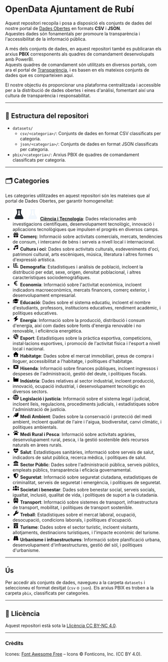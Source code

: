 # OpenData Ajuntament de Rubí

Aquest repositori recopila i posa a disposició els conjunts de dades del nostre portal de [Dades Obertes](https://www.seu-e.cat/ca/web/rubi/dades-obertes) en formats **CSV** i **JSON**.  
Aquestes dades són fonamentals per promoure la transparència i l'accessibilitat de la informació pública.

A més dels conjunts de dades, en aquest repositori també es publicaran els arxius **PBIX** corresponents als quadres de comandament desenvolupats amb PowerBI.  
Aquests quadres de comandament són utilitzats en diversos portals, com ara el portal de [Transparència](https://www.seu-e.cat/ca/web/rubi/govern-obert-i-transparencia), i es basen en els mateixos conjunts de dades que es comparteixen aquí.

El nostre objectiu és proporcionar una plataforma centralitzada i accessible per a la distribució de dades obertes i eines d'anàlisi, fomentant així una cultura de transparència i responsabilitat.

---

## 📂 Estructura del repositori

- `datasets/`
  - `csv/<categoria>/`: Conjunts de dades en format CSV classificats per categoria.
  - `json/<categoria>/`: Conjunts de dades en format JSON classificats per categoria.
- `pbix/<categoria>/`: Arxius PBIX de quadres de comandament classificats per categoria.

---

## 🗂 Categories

Les categories utilitzades en aquest repositori són les mateixes que al portal de Dades Obertes, per garantir homogeneïtat:

- ![light](assets/icons/flask-solid-full-light.svg#gh-light-mode-only) ![dark](assets/icons/flask-solid-full-dark.svg#gh-dark-mode-only) **[Ciència i Tecnologia](datasets/csv/ciencia-i-tecnologia/)**: Dades relacionades amb investigacions científiques, desenvolupament tecnològic, innovació i aplicacions tecnològiques que impulsen el progrés en diversos camps.
- <img src="assets/icons/gift-solid-full.svg" width="20" alt="Comerç"> **Comerç**: Informació sobre activitats comercials, mercats, tendències de consum, i intercanvi de béns i serveis a nivell local i internacional.
- <img src="assets/icons/music-solid-full.svg" width="20" alt="Cultura i oci"> **Cultura i oci**: Dades sobre activitats culturals, esdeveniments d'oci, patrimoni cultural, arts escèniques, música, literatura i altres formes d'expressió artística.
- <img src="assets/icons/chart-bar-solid-full.svg" width="20" alt="Demografia"> **Demografia**: Estadístiques i anàlisis de població, incloent la distribució per edat, sexe, origen, densitat poblacional, i altres característiques sociodemogràfiques.
- <img src="assets/icons/euro-sign-solid-full.svg" width="20" alt="Economia"> **Economia**: Informació sobre l'activitat econòmica, incloent indicadors macroeconòmics, mercats financers, comerç exterior, i desenvolupament empresarial.
- <img src="assets/icons/graduation-cap-solid-full.svg" width="20" alt="Educació"> **Educació**: Dades sobre el sistema educatiu, incloent el nombre d'estudiants, professors, institucions educatives, rendiment acadèmic, i polítiques educatives.
- <img src="assets/icons/bolt-solid-full.svg" width="20" alt="Energia"> **Energia**: Informació sobre la producció, distribució i consum d'energia, així com dades sobre fonts d'energia renovable i no renovable, i eficiència energètica.
- <img src="assets/icons/basketball-solid-full.svg" width="20" alt="Esport"> **Esport**: Estadístiques sobre la pràctica esportiva, competicions, instal·lacions esportives, i promoció de l'activitat física i l'esport a nivell local i nacional.
- <img src="assets/icons/house-solid-full.svg" width="20" alt="Habitatge"> **Habitatge**: Dades sobre el mercat immobiliari, preus de compra i lloguer, accessibilitat a l'habitatge, i polítiques d'habitatge.
- <img src="assets/icons/money-bill-solid-full.svg" width="20" alt="Hisenda"> **Hisenda**: Informació sobre finances públiques, incloent ingressos i despeses de l'administració, gestió del deute, i polítiques fiscals.
- <img src="assets/icons/industry-solid-full.svg" width="20" alt="Indústria"> **Indústria**: Dades relatives al sector industrial, incloent producció, innovació, ocupació industrial, i desenvolupament tecnològic en diversos sectors.
- <img src="assets/icons/scale-balanced-solid-full.svg" width="20" alt="Legislació i justícia"> **Legislació i justícia**: Informació sobre el sistema legal i judicial, incloent lleis, regulacions, procediments judicials, i estadístiques sobre l'administració de justícia.
- <img src="assets/icons/leaf-solid-full.svg" width="20" alt="Medi Ambient"> **Medi Ambient**: Dades sobre la conservació i protecció del medi ambient, incloent qualitat de l'aire i l'aigua, biodiversitat, canvi climàtic, i polítiques ambientals.
- <img src="assets/icons/paw-solid-full.svg" width="20" alt="Medi Rural i Pesca"> **Medi Rural i Pesca**: Informació sobre activitats agràries, desenvolupament rural, pesca, i la gestió sostenible dels recursos naturals en àrees rurals.
- <img src="assets/icons/heart-pulse-solid-full.svg" width="20" alt="Salut"> **Salut**: Estadístiques sanitàries, informació sobre serveis de salut, indicadors de salut pública, recerca mèdica, i polítiques de salut.
- <img src="assets/icons/building-columns-solid-full.svg" width="20" alt="Sector Públic"> **Sector Públic**: Dades sobre l'administració pública, serveis públics, empleats públics, transparència i eficàcia governamental.
- <img src="assets/icons/shield-halved-solid-full.svg" width="20" alt="Seguretat"> **Seguretat**: Informació sobre seguretat ciutadana, estadístiques de criminalitat, serveis de seguretat i emergència, i polítiques de seguretat.
- <img src="assets/icons/users-solid-full.svg" width="20" alt="Societat i benestar"> **Societat i benestar**: Dades sobre benestar social, serveis socials, igualtat, inclusió, qualitat de vida, i polítiques de suport a la ciutadania.
- <img src="assets/icons/bus-solid-full.svg" width="20" alt="Transport"> **Transport**: Informació sobre sistemes de transport, infraestructura de transport, mobilitat, i polítiques de transport sostenible.
- <img src="assets/icons/wrench-solid-full.svg" width="20" alt="Treball"> **Treball**: Estadístiques sobre el mercat laboral, ocupació, desocupació, condicions laborals, i polítiques d'ocupació.
- <img src="assets/icons/hotel-solid-full.svg" width="20" alt="Turisme"> **Turisme**: Dades sobre el sector turístic, incloent visitants, allotjaments, destinacions turístiques, i l'impacte econòmic del turisme.
- <img src="assets/icons/road-solid-full.svg" width="20" alt="Urbanisme i infraestructures"> **Urbanisme i infraestructures**: Informació sobre planificació urbana, desenvolupament d'infraestructures, gestió del sòl, i polítiques d'urbanisme.

---

## Ús

Per accedir als conjunts de dades, navegueu a la carpeta `datasets` i seleccioneu el format desitjat (`csv` o `json`). Els arxius PBIX es troben a la carpeta `pbix`, classificats per categories.

---

## 📖 Llicència

Aquest repositori està sota la [Llicència CC BY-NC 4.0](LICENSE).

---

### Crèdits

Icones: [Font Awesome Free](https://fontawesome.com) – Icons © Fonticons, Inc. (CC BY 4.0).